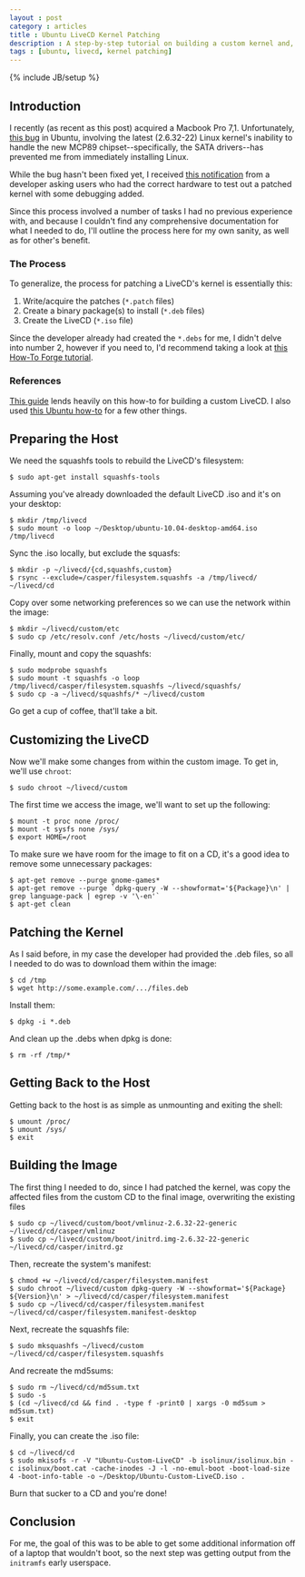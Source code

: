 ```yaml
---
layout : post
category : articles 
title : Ubuntu LiveCD Kernel Patching 
description : A step-by-step tutorial on building a custom kernel and, subsequently, a custom Ubuntu LiveCD.
tags : [ubuntu, livecd, kernel patching]
---
```

{% include JB/setup %}

## Introduction
I recently (as recent as this post) acquired a Macbook Pro 7,1. Unfortunately,
[this bug](https://bugs.launchpad.net/ubuntu/+source/linux/+bug/576601) in
Ubuntu, involving the latest (2.6.32-22) Linux kernel's inability to handle the
new MCP89 chipset--specifically, the SATA drivers--has prevented me from
immediately installing Linux.

While the bug hasn't been fixed yet, I received [this
notification](https://bugs.launchpad.net/ubuntu/+source/linux/+bug/576601/comments/13)
from a developer asking users who had the correct hardware to test out a patched
kernel with some debugging added.

Since this process involved a number of tasks I had no previous experience with,
and because I couldn't find any comprehensive documentation for what I needed to
do, I'll outline the process here for my own sanity, as well as for other's
    benefit.

### The Process
To generalize, the process for patching a LiveCD's kernel is essentially this:

1. Write/acquire the patches (`*.patch` files) 
2. Create a binary package(s) to install (`*.deb` files)
3. Create the LiveCD (`*.iso` file)

Since the developer already had created the `*.debs` for me, I didn't delve into
number 2, however if you need to, I'd recommend taking a look at [this How-To
Forge tutorial](http://www.howtoforge.com/kernel_compilation_ubuntu).

### References
[This guide](http://www.debuntu.org/book/export/html/216) lends heavily on this
how-to for building a custom LiveCD. I also used [this Ubuntu
how-to](https://help.ubuntu.com/community/LiveCDCustomization) for a few other
things.

## Preparing the Host
We need the squashfs tools to rebuild the LiveCD's filesystem:

    $ sudo apt-get install squashfs-tools

Assuming you've already downloaded the default LiveCD .iso and it's on your
desktop:

    $ mkdir /tmp/livecd
    $ sudo mount -o loop ~/Desktop/ubuntu-10.04-desktop-amd64.iso /tmp/livecd

Sync the .iso locally, but exclude the squasfs:

    $ mkdir -p ~/livecd/{cd,squashfs,custom}
    $ rsync --exclude=/casper/filesystem.squashfs -a /tmp/livecd/ ~/livecd/cd

Copy over some networking preferences so we can use the network within the
image:

    $ mkdir ~/livecd/custom/etc
    $ sudo cp /etc/resolv.conf /etc/hosts ~/livecd/custom/etc/

Finally, mount and copy the squashfs:

    $ sudo modprobe squashfs
    $ sudo mount -t squashfs -o loop /tmp/livecd/casper/filesystem.squashfs ~/livecd/squashfs/
    $ sudo cp -a ~/livecd/squashfs/* ~/livecd/custom

Go get a cup of coffee, that'll take a bit.

## Customizing the LiveCD
Now we'll make some changes from within the custom image. To get in, we'll use
`chroot`:

    $ sudo chroot ~/livecd/custom

The first time we access the image, we'll want to set up the following:

    $ mount -t proc none /proc/
    $ mount -t sysfs none /sys/
    $ export HOME=/root

To make sure we have room for the image to fit on a CD, it's a good idea to
remove some unnecessary packages:

    $ apt-get remove --purge gnome-games*
    $ apt-get remove --purge `dpkg-query -W --showformat='${Package}\n' | grep language-pack | egrep -v '\-en'`
    $ apt-get clean

## Patching the Kernel
As I said before, in my case the developer had provided the .deb files, so all I
needed to do was to download them within the image:

    $ cd /tmp
    $ wget http://some.example.com/.../files.deb

Install them:

    $ dpkg -i *.deb

And clean up the .debs when dpkg is done:

    $ rm -rf /tmp/*

## Getting Back to the Host
Getting back to the host is as simple as unmounting and exiting the shell:

    $ umount /proc/
    $ umount /sys/
    $ exit

## Building the Image
The first thing I needed to do, since I had patched the kernel, was copy the
affected files from the custom CD to the final image, overwriting the existing
files

    $ sudo cp ~/livecd/custom/boot/vmlinuz-2.6.32-22-generic ~/livecd/cd/casper/vmlinuz
    $ sudo cp ~/livecd/custom/boot/initrd.img-2.6.32-22-generic ~/livecd/cd/casper/initrd.gz

Then, recreate the system's manifest:

    $ chmod +w ~/livecd/cd/casper/filesystem.manifest
    $ sudo chroot ~/livecd/custom dpkg-query -W --showformat='${Package} ${Version}\n' > ~/livecd/cd/casper/filesystem.manifest
    $ sudo cp ~/livecd/cd/casper/filesystem.manifest ~/livecd/cd/casper/filesystem.manifest-desktop

Next, recreate the squashfs file:

    $ sudo mksquashfs ~/livecd/custom ~/livecd/cd/casper/filesystem.squashfs

And recreate the md5sums:

    $ sudo rm ~/livecd/cd/md5sum.txt
    $ sudo -s
    $ (cd ~/livecd/cd && find . -type f -print0 | xargs -0 md5sum > md5sum.txt)
    $ exit

Finally, you can create the .iso file:

    $ cd ~/livecd/cd
    $ sudo mkisofs -r -V "Ubuntu-Custom-LiveCD" -b isolinux/isolinux.bin -c isolinux/boot.cat -cache-inodes -J -l -no-emul-boot -boot-load-size 4 -boot-info-table -o ~/Desktop/Ubuntu-Custom-LiveCD.iso .

Burn that sucker to a CD and you're done!

## Conclusion
For me, the goal of this was to be able to get some additional information off
of a laptop that wouldn't boot, so the next step was getting output from the
`initramfs` early userspace.
